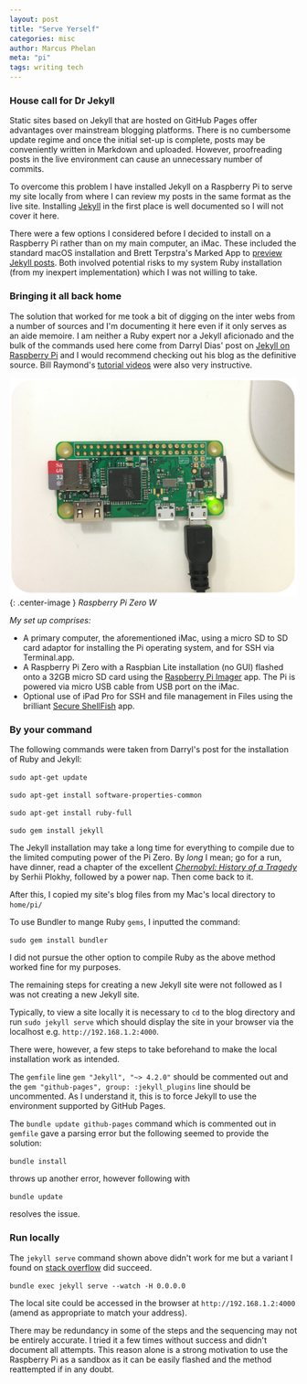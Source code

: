 ```yaml
---
layout: post
title: "Serve Yerself"
categories: misc
author: Marcus Phelan
meta: "pi"
tags: writing tech
---
```


### House call for Dr Jekyll
Static sites based on Jekyll that are hosted on GitHub Pages offer advantages over mainstream blogging platforms. There is no cumbersome update regime and once the initial set-up is complete, posts may be conveniently written in Markdown and uploaded. However, proofreading posts in the live environment can cause an unnecessary number of commits. 


To overcome this problem I have installed Jekyll on a Raspberry Pi to serve my site locally from where I can review my posts in the same format as the live site. Installing [Jekyll](https://jekyllrb.com) in the first place is well documented so I will not cover it here.  

There were a few options I considered before I decided to install on a Raspberry Pi rather than on my main computer, an iMac. These included the standard macOS installation and Brett Terpstra's Marked App to [preview Jekyll posts](https://brettterpstra.com/2013/01/04/previewing-jekyll-posts-with-marked/). Both involved potential risks to my system Ruby installation (from my inexpert implementation) which I was not willing to take. 

### Bringing it all back home 
The solution that worked for me took a bit of digging on the inter webs from a number of sources and  I'm documenting it here even if it only serves as an aide memoire. I am neither a Ruby expert nor a Jekyll aficionado and the bulk of the commands used  here come from Darryl Dias' post on [Jekyll on Raspberry Pi](https://darryldias.me/2014/jekyll-raspberry-pi/) and I would recommend checking out his blog as the definitive source. Bill Raymond's [tutorial videos](https://talk.jekyllrb.com/t/training-videos-get-up-and-running-with-jekyll-and-github-pages/4702) were also very instructive.

![Raspberry Pi Zero W](/assets/images/pi.png){: .center-image }
*Raspberry Pi Zero W*

_My set up comprises:_

- A primary computer, the aforementioned iMac, using a micro SD to SD card adaptor for installing the Pi operating system, and for SSH via Terminal.app. 
- A Raspberry Pi Zero with a Raspbian Lite installation (no GUI) flashed onto a 32GB micro SD card using the [Raspberry Pi Imager](https://www.raspberrypi.org/blog/raspberry-pi-imager-imaging-utility/) app. The Pi is powered via micro USB cable from USB port on the iMac.
- Optional use of iPad Pro for SSH and file management in Files using the brilliant [Secure ShellFish](https://secureshellfish.app) app.


### By your command
The following commands were taken from Darryl's post for the installation of Ruby and Jekyll:

`sudo apt-get update`

`sudo apt-get install software-properties-common`

`sudo apt-get install ruby-full`

`sudo gem install jekyll`

The Jekyll installation may take a long time for everything to compile due to the limited computing power of the Pi Zero. By _long_ I mean; go for a run, have dinner, read a chapter of the excellent [_Chernobyl: History of a Tragedy_](https://www.waterstones.com/book/chernobyl/serhii-plokhy/9780141988351) by Serhii Plokhy, followed by a power nap. Then come back to it.

After this, I copied my site's blog files from my Mac's local directory to `home/pi/`

To use Bundler to mange Ruby `gems`, I inputted the command:

`sudo gem install bundler`

I did not pursue the other option to compile Ruby as the above method worked fine for my purposes.

The remaining steps for creating a new Jekyll site were not followed as I was not creating a new Jekyll site.

Typically, to view a site locally it is necessary to `cd` to the blog directory and run `sudo jekyll serve` which should display the site in your browser via the localhost e.g. `http://192.168.1.2:4000`. 

There were, however, a few steps to take beforehand to make the local installation work as intended. 

The `gemfile` line `gem "Jekyll", "~> 4.2.0"` should be commented out and the `gem "github-pages", group: :jekyll_plugins` line should be uncommented. As I understand it, this is to force Jekyll to use the environment supported by GitHub Pages.

The `bundle update github-pages` command which is commented out in `gemfile` gave a parsing error but the following seemed to provide the solution:

`bundle install` 

throws up another error, however following with

`bundle update`

resolves the issue.   

 
### Run locally 
The `jekyll serve` command shown above didn't work for me but a variant I found on [stack overflow](https://stackoverflow.com/questions/28072551/jekyll-server-not-working-in-mobile-browser) did succeed.  

`bundle exec jekyll serve --watch -H 0.0.0.0`

The local site could be accessed in the browser at `http://192.168.1.2:4000` (amend as appropriate to match your address).

There may be redundancy in some of the steps and the sequencing may not be entirely accurate. I tried it a few times without success and didn't document all attempts. This reason alone is a strong motivation to use the Raspberry Pi as a sandbox as it can be easily flashed and the method reattempted if in any doubt. 


  